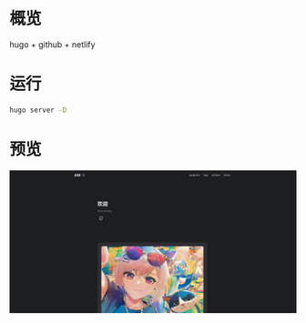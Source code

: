 # 概览
hugo + github + netlify
# 运行
```bash
hugo server -D
```
# 预览
![preview](./static/img/preview.png)